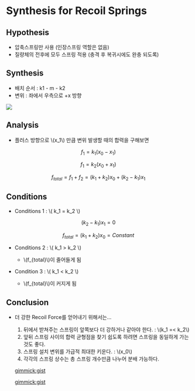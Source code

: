 

# Synthesis for Recoil Springs

## Hypothesis
* 압축스프링만 사용 (인장스프링 역할은 없음)
* 질량체의 전후에 모두 스프링 적용 (충격 후 복귀시에도 완충 되도록)

## Synthesis
* 배치 순서 : k1 - m - k2
* 변위 : 좌에서 우측으로 +x 방향

![](http://www.ux1.eiu.edu/~cfadd/1150-05/Hmwk/Ch13/Images/D13.2b.gif)

## Analysis
* 플러스 방향으로 \\(x_1\\) 만큼 변위 발생할 때의 합력을 구해보면

$$
f_1 = k_1 ( x_0 - x_1 )
$$

$$
f_1 = k_2 ( x_0 + x_1 )
$$

$$
f_{total} = f_1 + f_2 = ( k_1 + k_2 ) x_0 + ( k_2 - k_1 ) x_1
$$

## Conditions

* Conditions 1 : \\( k_1 = k_2 \\)

$$( k_2 - k_1 ) x_1 = 0$$

$$f_{total} = ( k_1 + k_2 ) x_0 = Constant$$

* Conditions 2 : \\( k_1 > k_2 \\)

  + \\(f_{total}\\)이 줄어들게 됨

* Condition 3 : \\( k_1 < k_2 \\)

  + \\(f_{total}\\)이 커지게 됨


## Conclusion

* 더 강한 Recoil Force를 얻어내기 위해서는...
  1. 뒤에서 받쳐주는 스프링이 앞쪽보다 더 강하거나 같아야 한다. : \\(k_1 =< k_2\\)
  2. 앞뒤 스프링 사이의 합력 균형점을 찾기 쉽도록 하려면 스프링을 동일하게 가는 것도 좋다.
  2. 스프링 설치 변위를 가급적 최대한 키운다. : \\(x_0\\)
  3. 각각의 스프링 상수는 총 스프링 개수만큼 나누어 분배 가능하다.
  
  
  [gimmick:gist](5641564)
  
  [gimmick:gist](443d83fa1d213976e6de)
  

